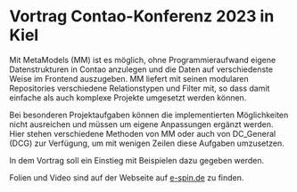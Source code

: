 # Vortrag Contao-Konferenz 2023 in Kiel

Mit MetaModels (MM) ist es möglich, ohne Programmieraufwand eigene Datenstrukturen in Contao
anzulegen und die Daten auf verschiedenste Weise im Frontend auszugeben. MM liefert mit seinen
modularen Repositories verschiedene Relationstypen und Filter mit, so dass damit einfache als
auch komplexe Projekte umgesetzt werden können.

Bei besonderen Projektaufgaben können die implementierten Möglichkeiten nicht ausreichen und
müssen um eigene Anpassungen ergänzt werden. Hier stehen verschiedene Methoden von MM oder
auch von DC_General (DCG) zur Verfügung, um mit wenigen Zeilen diese Aufgaben umzusetzen.

In dem Vortrag soll ein Einstieg mit Beispielen dazu gegeben werden.

Folien und Video sind auf der Webseite auf [e-spin.de](https://www.e-spin.de/contao-metamodels/metamodels-vortrag-contao-konferenz-2023.html) zu finden.


